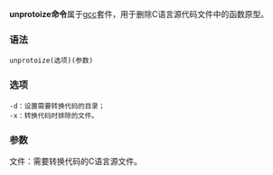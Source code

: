 **unprotoize命令**属于[gcc](https://philipding.github.io/linux-command/gcc "gcc命令")套件，用于删除C语言源代码文件中的函数原型。

### 语法  

```
unprotoize(选项)(参数)
```

### 选项  

```
-d：设置需要转换代码的目录；
-x：转换代码时排除的文件。
```

### 参数  

文件：需要转换代码的C语言源文件。